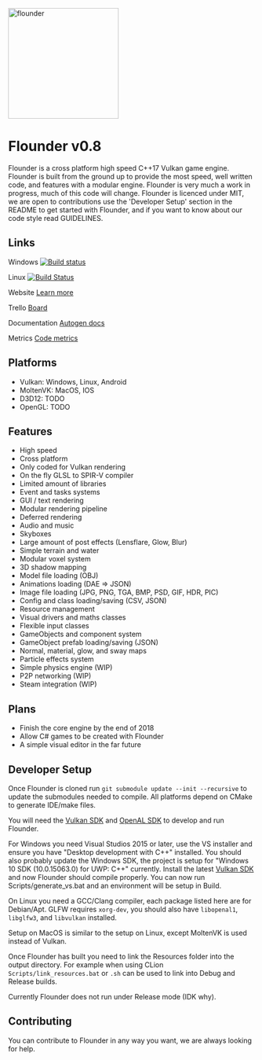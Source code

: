 <img src="https://github.com/Equilibrium-Games/Flounder/blob/master/Documents/Flounder.png" alt="flounder" width=225>

# Flounder v0.8
Flounder is a cross platform high speed C++17 Vulkan game engine. Flounder is built from the ground up to provide the most speed, well written code, and features with a modular engine. Flounder is very much a work in progress, much of this code will change.
Flounder is licenced under MIT, we are open to contributions use the 'Developer Setup' section in the README to get started with Flounder, and if you want to know about our code style read GUIDELINES.

## Links
Windows   [![Build status](https://ci.appveyor.com/api/projects/status/4uhakf6tt78wov7o?svg=true)](https://ci.appveyor.com/project/Mattparks/flounder)

Linux   [![Build Status](https://travis-ci.org/Equilibrium-Games/Flounder.svg?branch=master)](https://travis-ci.org/Equilibrium-Games/Flounder)


Website   [Learn more](https://equilibrium.games)

Trello   [Board](https://trello.com/b/ZRvpbbYC/flounder)

Documentation   [Autogen docs](https://equilibrium-games.github.io/Flounder-Docs/docs/html/namespace_flounder.html)

Metrics   [Code metrics](https://equilibrium-games.github.io/Flounder-Docs/loc/LocMetrics.html)

## Platforms
 * Vulkan: Windows, Linux, Android
 * MoltenVK: MacOS, IOS
 * D3D12: TODO
 * OpenGL: TODO

## Features
 * High speed
 * Cross platform
 * Only coded for Vulkan rendering
 * On the fly GLSL to SPIR-V compiler
 * Limited amount of libraries
 * Event and tasks systems
 * GUI / text rendering
 * Modular rendering pipeline
 * Deferred rendering
 * Audio and music
 * Skyboxes
 * Large amount of post effects (Lensflare, Glow, Blur)
 * Simple terrain and water
 * Modular voxel system
 * 3D shadow mapping
 * Model file loading (OBJ)
 * Animations loading (DAE => JSON)
 * Image file loading (JPG, PNG, TGA, BMP, PSD, GIF, HDR, PIC)
 * Config and class loading/saving (CSV, JSON)
 * Resource management
 * Visual drivers and maths classes
 * Flexible input classes
 * GameObjects and component system
 * GameObject prefab loading/saving (JSON)
 * Normal, material, glow, and sway maps
 * Particle effects system
 * Simple physics engine (WIP)
 * P2P networking (WIP)
 * Steam integration (WIP)

## Plans
 * Finish the core engine by the end of 2018
 * Allow C# games to be created with Flounder
 * A simple visual editor in the far future

## Developer Setup
Once Flounder is cloned run `git submodule update --init --recursive` to update the submodules needed to compile. All platforms depend on CMake to generate IDE/make files.

You will need the [Vulkan SDK](https://www.lunarg.com/vulkan-sdk/) and [OpenAL SDK](https://www.openal.org/downloads/) to develop and run Flounder.

For Windows you need Visual Studios 2015 or later, use the VS installer and ensure you have "Desktop development with C++" installed. You should also probably update the Windows SDK, the project is setup for "Windows 10 SDK (10.0.15063.0) for UWP: C++" currently. Install the latest [Vulkan SDK](https://www.lunarg.com/vulkan-sdk/) and now Flounder should compile properly. You can now run Scripts/generate_vs.bat and an environment will be setup in Build.

On Linux you need a GCC/Clang compiler, each package listed here are for Debian/Apt. GLFW requires `xorg-dev`, you should also have `libopenal1`, `libglfw3`, and `libvulkan` installed.

Setup on MacOS is similar to the setup on Linux, except MoltenVK is used instead of Vulkan.

Once Flounder has built you need to link the Resources folder into the output directory. For example when using CLion `Scripts/link_resources.bat` or `.sh` can be used to link into Debug and Release builds.

Currently Flounder does not run under Release mode (IDK why).

## Contributing
You can contribute to Flounder in any way you want, we are always looking for help.
